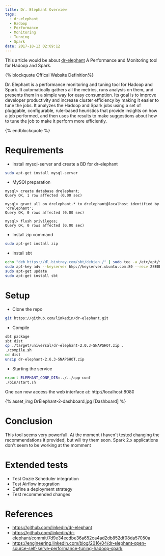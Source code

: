 ```yaml
---
title: Dr. Elephant Overview
tags:
  - dr-elephant
  - Hadoop
  - Performance
  - Monitoring
  - Tunning
  - Spark
date: 2017-10-13 02:09:12
---
```



This article would be about [dr-elephant](https://github.com/linkedin/dr-elephant) A Performance and Monitoring tool for Hadoop and Spark.

{% blockquote Offical Website Definition%}

Dr. Elephant is a performance monitoring and tuning tool for Hadoop and Spark. It automatically gathers all the metrics, runs analysis on them, and presents them in a simple way for easy consumption. Its goal is to improve developer productivity and increase cluster efficiency by making it easier to tune the jobs. It analyzes the Hadoop and Spark jobs using a set of pluggable, configurable, rule-based heuristics that provide insights on how a job performed, and then uses the results to make suggestions about how to tune the job to make it perform more efficiently.

{% endblockquote %}

# Requirements

* Install mysql-server and create a BD for dr-elephant
```sh
sudo apt-get install mysql-server 
```

* MySQl preparation

```mysql
mysql> create database drelephant;
Query OK, 1 row affected (0.00 sec)

mysql> grant all on drelephant.* to drelephant@localhost identified by 'drelephant';
Query OK, 0 rows affected (0.00 sec)

mysql> flush privileges;
Query OK, 0 rows affected (0.00 sec)
```

* Install zip command
```sh
sudo apt-get install zip
```

* Install sbt
```sh
echo "deb https://dl.bintray.com/sbt/debian /" | sudo tee -a /etc/apt/sources.list.d/sbt.list
sudo apt-key adv --keyserver hkp://keyserver.ubuntu.com:80 --recv 2EE0EA64E40A89B84B2DF73499E82A75642AC823
sudo apt-get update
sudo apt-get install sbt
```


# Setup

* Clone the repo

```sh
git https://github.com/linkedin/dr-elephant.git
```

* Compile

```sh
sbt package
sbt dist
cp ./target/universal/dr-elephant-2.0.3-SNAPSHOT.zip .
./compile.sh
cd dist
unzip dr-elephant-2.0.3-SNAPSHOT.zip
```

* Starting the service

```sh
export ELEPHANT_CONF_DIR=../../app-conf
./bin/start.sh 
```

One can now access the web interface at: http://localhost:8080

{% asset_img DrElephant-2-dashboard.jpg [Dashboard] %}

# Conclusion

This tool seems very powerfull. At the moment i haven't tested changing the recommendations it provided, but will try them soon. Spark 2.x applications don't seem to be working at the momment

# Extended tests

* Test Oozie Scheduler integration
* Test Airflow integration
* Define a deployment strategy
* Test recommended changes


# References
 
  * https://github.com/linkedin/dr-elephant
  * https://github.com/linkedin/dr-elephant/commit/7d9e34ecdbe36a652ca4ad2db852df08da57050a
  * https://engineering.linkedin.com/blog/2016/04/dr-elephant-open-source-self-serve-performance-tuning-hadoop-spark
